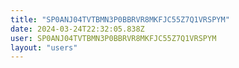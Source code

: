 ```yaml
---
title: "SP0ANJ04TVTBMN3P0BBRVR8MKFJC55Z7Q1VRSPYM"
date: 2024-03-24T22:32:05.838Z
user: SP0ANJ04TVTBMN3P0BBRVR8MKFJC55Z7Q1VRSPYM
layout: "users"
---
```

    